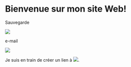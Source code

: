 <h1>Bienvenue sur mon site Web!</h1>

<p>Sauvegarde</p>
<img src="https://www.xn--icne-wqa.com/images/icones/2/7/document-save-3.png" /> 

<p>e-mail</p>
<img src="https://img.icons8.com/plasticine/2x/important-mail.png" />

<p>Je suis en train de créer un lien à
<a href="https://www.mozilla.org/fr/"><img src="https://www.xn--icne-wqa.com/images/icones/2/7/document-save-3.png" /></a>.
</p>
